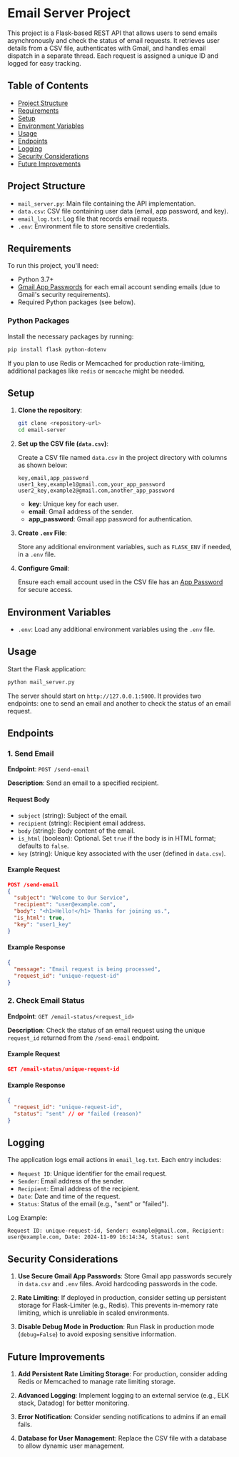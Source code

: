 # Email Server Project

This project is a Flask-based REST API that allows users to send emails asynchronously and check the status of email requests. It retrieves user details from a CSV file, authenticates with Gmail, and handles email dispatch in a separate thread. Each request is assigned a unique ID and logged for easy tracking.

## Table of Contents

- [Project Structure](#project-structure)
- [Requirements](#requirements)
- [Setup](#setup)
- [Environment Variables](#environment-variables)
- [Usage](#usage)
- [Endpoints](#endpoints)
- [Logging](#logging)
- [Security Considerations](#security-considerations)
- [Future Improvements](#future-improvements)

## Project Structure

- `mail_server.py`: Main file containing the API implementation.
- `data.csv`: CSV file containing user data (email, app password, and key).
- `email_log.txt`: Log file that records email requests.
- `.env`: Environment file to store sensitive credentials.

## Requirements

To run this project, you'll need:

- Python 3.7+
- [Gmail App Passwords](https://support.google.com/accounts/answer/185833) for each email account sending emails (due to Gmail's security requirements).
- Required Python packages (see below).

### Python Packages

Install the necessary packages by running:

```bash
pip install flask python-dotenv
```

If you plan to use Redis or Memcached for production rate-limiting, additional packages like `redis` or `memcache` might be needed.

## Setup

1. **Clone the repository**:
   ```bash
   git clone <repository-url>
   cd email-server
   ```

2. **Set up the CSV file (`data.csv`)**:

   Create a CSV file named `data.csv` in the project directory with columns as shown below:

   ```csv
   key,email,app_password
   user1_key,example1@gmail.com,your_app_password
   user2_key,example2@gmail.com,another_app_password
   ```

   - **key**: Unique key for each user.
   - **email**: Gmail address of the sender.
   - **app_password**: Gmail app password for authentication.

3. **Create `.env` File**:

   Store any additional environment variables, such as `FLASK_ENV` if needed, in a `.env` file.

4. **Configure Gmail**:

   Ensure each email account used in the CSV file has an [App Password](https://support.google.com/accounts/answer/185833) for secure access.

## Environment Variables

- `.env`: Load any additional environment variables using the `.env` file.

## Usage

Start the Flask application:

```bash
python mail_server.py
```

The server should start on `http://127.0.0.1:5000`. It provides two endpoints: one to send an email and another to check the status of an email request.

## Endpoints

### 1. Send Email

**Endpoint**: `POST /send-email`

**Description**: Send an email to a specified recipient.

#### Request Body

- `subject` (string): Subject of the email.
- `recipient` (string): Recipient email address.
- `body` (string): Body content of the email.
- `is_html` (boolean): Optional. Set `true` if the body is in HTML format; defaults to `false`.
- `key` (string): Unique key associated with the user (defined in `data.csv`).

#### Example Request

```json
POST /send-email
{
  "subject": "Welcome to Our Service",
  "recipient": "user@example.com",
  "body": "<h1>Hello!</h1> Thanks for joining us.",
  "is_html": true,
  "key": "user1_key"
}
```

#### Example Response

```json
{
  "message": "Email request is being processed",
  "request_id": "unique-request-id"
}
```

### 2. Check Email Status

**Endpoint**: `GET /email-status/<request_id>`

**Description**: Check the status of an email request using the unique `request_id` returned from the `/send-email` endpoint.

#### Example Request

```json
GET /email-status/unique-request-id
```

#### Example Response

```json
{
  "request_id": "unique-request-id",
  "status": "sent" // or "failed (reason)"
}
```

## Logging

The application logs email actions in `email_log.txt`. Each entry includes:

- `Request ID`: Unique identifier for the email request.
- `Sender`: Email address of the sender.
- `Recipient`: Email address of the recipient.
- `Date`: Date and time of the request.
- `Status`: Status of the email (e.g., "sent" or "failed").

Log Example:

```
Request ID: unique-request-id, Sender: example@gmail.com, Recipient: user@example.com, Date: 2024-11-09 16:14:34, Status: sent
```

## Security Considerations

1. **Use Secure Gmail App Passwords**:
   Store Gmail app passwords securely in `data.csv` and `.env` files. Avoid hardcoding passwords in the code.

2. **Rate Limiting**:
   If deployed in production, consider setting up persistent storage for Flask-Limiter (e.g., Redis). This prevents in-memory rate limiting, which is unreliable in scaled environments.

3. **Disable Debug Mode in Production**:
   Run Flask in production mode (`debug=False`) to avoid exposing sensitive information.

## Future Improvements

1. **Add Persistent Rate Limiting Storage**:
   For production, consider adding Redis or Memcached to manage rate limiting storage.

2. **Advanced Logging**:
   Implement logging to an external service (e.g., ELK stack, Datadog) for better monitoring.

3. **Error Notification**:
   Consider sending notifications to admins if an email fails.

4. **Database for User Management**:
   Replace the CSV file with a database to allow dynamic user management.
